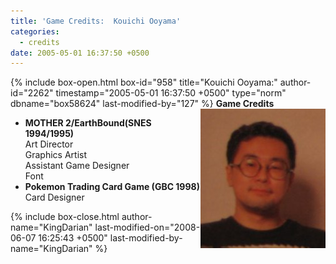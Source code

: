```yaml
---
title: 'Game Credits:  Kouichi Ooyama'
categories:
  - credits
date: 2005-05-01 16:37:50 +0500
---
```

{% include box-open.html box-id="958" title="Kouichi Ooyama:" author-id="2262" timestamp="2005-05-01 16:37:50 +0500" type="norm" dbname="box58624" last-modified-by="127" %}
<img src="kouichiooyama.JPG" align="right" />
<b>Game Credits</b>
<UL>
<LI><b>MOTHER 2/EarthBound(SNES 1994/1995)</b><BR />
Art Director<BR />
Graphics Artist<BR />
Assistant Game Designer<BR />
Font</LI>
<LI><b>Pokemon Trading Card Game (GBC 1998)</b><BR />
Card Designer</LI>
</UL>
{% include box-close.html author-name="KingDarian" last-modified-on="2008-06-07 16:25:43 +0500" last-modified-by-name="KingDarian" %}
